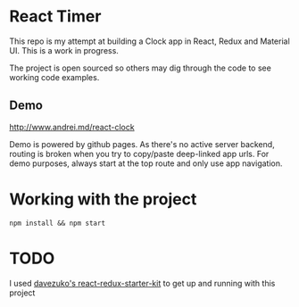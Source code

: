 # React Timer
This repo is my attempt at building a Clock app in React, Redux and Material UI. This is a work in progress.

The project is open sourced so others may dig through the code to see working code examples.

## Demo
http://www.andrei.md/react-clock

Demo is powered by github pages. As there's no active server backend, routing is broken when you try to copy/paste deep-linked app urls. For demo purposes, always start at the top route and only use app navigation.

# Working with the project
`npm install && npm start`

# TODO
I used [davezuko's react-redux-starter-kit](https://gitter.im/davezuko/react-redux-starter-kit) to get up and running with this project
